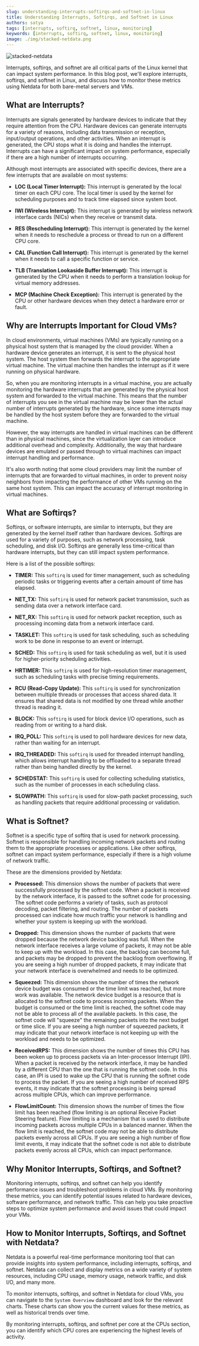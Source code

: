 ```yaml
---
slug: understanding-interrupts-softirqs-and-softnet-in-linux
title: Understanding Interrupts, Softirqs, and Softnet in Linux
authors: satya
tags: [interrupts, softirq, softnet, linux, monitoring]
keywords: [interrupts, softirq, softnet, linux, monitoring]
image: ./img/stacked-netdata.png
---
```


![stacked-netdata](./img/stacked-netdata.png)

Interrupts, softirqs, and softnet are all critical parts of the Linux kernel that can impact system performance. In this blog post, we'll explore interrupts, softirqs, and softnet in Linux, and discuss how to monitor these metrics using Netdata for both bare-metal servers and VMs.

<!-- truncate -->

## What are Interrupts?

Interrupts are signals generated by hardware devices to indicate that they require attention from the CPU. Hardware devices can generate interrupts for a variety of reasons, including data transmission or reception, input/output operations, and other activities. When an interrupt is generated, the CPU stops what it is doing and handles the interrupt. Interrupts can have a significant impact on system performance, especially if there are a high number of interrupts occurring.

Although most interrupts are associated with specific devices, there are a few interrupts that are available on most systems:

- **LOC (Local Timer Interrupt):** This interrupt is generated by the local timer on each CPU core. The local timer is used by the kernel for scheduling purposes and to track time elapsed since system boot.

- **IWI (Wireless Interrupt):** This interrupt is generated by wireless network interface cards (NICs) when they receive or transmit data.

- **RES (Rescheduling Interrupt):** This interrupt is generated by the kernel when it needs to reschedule a process or thread to run on a different CPU core.

- **CAL (Function Call Interrupt):** This interrupt is generated by the kernel when it needs to call a specific function or service.

- **TLB (Translation Lookaside Buffer Interrupt):** This interrupt is generated by the CPU when it needs to perform a translation lookup for virtual memory addresses.

- **MCP (Machine Check Exception):** This interrupt is generated by the CPU or other hardware devices when they detect a hardware error or fault.


## Why are Interrupts Important for Cloud VMs?

In cloud environments, virtual machines (VMs) are typically running on a physical host system that is managed by the cloud provider. When a hardware device generates an interrupt, it is sent to the physical host system. The host system then forwards the interrupt to the appropriate virtual machine. The virtual machine then handles the interrupt as if it were running on physical hardware.

So, when you are monitoring interrupts in a virtual machine, you are actually monitoring the hardware interrupts that are generated by the physical host system and forwarded to the virtual machine. This means that the number of interrupts you see in the virtual machine may be lower than the actual number of interrupts generated by the hardware, since some interrupts may be handled by the host system before they are forwarded to the virtual machine.

However, the way interrupts are handled in virtual machines can be different than in physical machines, since the virtualization layer can introduce additional overhead and complexity. Additionally, the way that hardware devices are emulated or passed through to virtual machines can impact interrupt handling and performance.

It's also worth noting that some cloud providers may limit the number of interrupts that are forwarded to virtual machines, in order to prevent noisy neighbors from impacting the performance of other VMs running on the same host system. This can impact the accuracy of interrupt monitoring in virtual machines.

## What are Softirqs?

Softirqs, or software interrupts, are similar to interrupts, but they are generated by the kernel itself rather than hardware devices. Softirqs are used for a variety of purposes, such as network processing, task scheduling, and disk I/O. Softirqs are generally less time-critical than hardware interrupts, but they can still impact system performance.

Here is a list of the possible softirqs:

- **TIMER:** This `softirq` is used for timer management, such as scheduling periodic tasks or triggering events after a certain amount of time has elapsed.

- **NET_TX:** This `softirq` is used for network packet transmission, such as sending data over a network interface card.

- **NET_RX:** This `softirq` is used for network packet reception, such as processing incoming data from a network interface card.

- **TASKLET:** This `softirq` is used for task scheduling, such as scheduling work to be done in response to an event or interrupt.

- **SCHED:** This `softirq` is used for task scheduling as well, but it is used for higher-priority scheduling activities.

- **HRTIMER:** This `softirq` is used for high-resolution timer management, such as scheduling tasks with precise timing requirements.

- **RCU (Read-Copy Update):** This `softirq` is used for synchronization between multiple threads or processes that access shared data. It ensures that shared data is not modified by one thread while another thread is reading it.

- **BLOCK:** This `softirq` is used for block device I/O operations, such as reading from or writing to a hard disk.

- **IRQ_POLL:** This `softirq` is used to poll hardware devices for new data, rather than waiting for an interrupt.

- **IRQ_THREADED:** This `softirq` is used for threaded interrupt handling, which allows interrupt handling to be offloaded to a separate thread rather than being handled directly by the kernel.

- **SCHEDSTAT:** This `softirq` is used for collecting scheduling statistics, such as the number of processes in each scheduling class.

- **SLOWPATH:** This `softirq` is used for slow-path packet processing, such as handling packets that require additional processing or validation.


## What is Softnet?

Softnet is a specific type of softirq that is used for network processing. Softnet is responsible for handling incoming network packets and routing them to the appropriate processes or applications. Like other softirqs, softnet can impact system performance, especially if there is a high volume of network traffic.

These are the dimensions provided by Netdata:

- **Processed:** This dimension shows the number of packets that were successfully processed by the softnet code. When a packet is received by the network interface, it is passed to the softnet code for processing. The softnet code performs a variety of tasks, such as protocol decoding, packet filtering, and routing. The number of packets processed can indicate how much traffic your network is handling and whether your system is keeping up with the workload.

- **Dropped:** This dimension shows the number of packets that were dropped because the network device backlog was full. When the network interface receives a large volume of packets, it may not be able to keep up with the workload. In this case, the backlog can become full, and packets may be dropped to prevent the backlog from overflowing. If you are seeing a high number of dropped packets, it may indicate that your network interface is overwhelmed and needs to be optimized.

- **Squeezed:** This dimension shows the number of times the network device budget was consumed or the time limit was reached, but more work was available. The network device budget is a resource that is allocated to the softnet code to process incoming packets. When the budget is consumed or the time limit is reached, the softnet code may not be able to process all of the available packets. In this case, the softnet code will "squeeze" the remaining packets into the next budget or time slice. If you are seeing a high number of squeezed packets, it may indicate that your network interface is not keeping up with the workload and needs to be optimized.

- **ReceivedRPS:** This dimension shows the number of times this CPU has been woken up to process packets via an Inter-processor Interrupt (IPI). When a packet is received by the network interface, it may be handled by a different CPU than the one that is running the softnet code. In this case, an IPI is used to wake up the CPU that is running the softnet code to process the packet. If you are seeing a high number of received RPS events, it may indicate that the softnet processing is being spread across multiple CPUs, which can improve performance.

- **FlowLimitCount:** This dimension shows the number of times the flow limit has been reached (flow limiting is an optional Receive Packet Steering feature). Flow limiting is a mechanism that is used to distribute incoming packets across multiple CPUs in a balanced manner. When the flow limit is reached, the softnet code may not be able to distribute packets evenly across all CPUs. If you are seeing a high number of flow limit events, it may indicate that the softnet code is not able to distribute packets evenly across all CPUs, which can impact performance.

## Why Monitor Interrupts, Softirqs, and Softnet?

Monitoring interrupts, softirqs, and softnet can help you identify performance issues and troubleshoot problems in cloud VMs. By monitoring these metrics, you can identify potential issues related to hardware devices, software performance, and network traffic. This can help you take proactive steps to optimize system performance and avoid issues that could impact your VMs.

## How to Monitor Interrupts, Softirqs, and Softnet with Netdata?

Netdata is a powerful real-time performance monitoring tool that can provide insights into system performance, including interrupts, softirqs, and softnet. Netdata can collect and display metrics on a wide variety of system resources, including CPU usage, memory usage, network traffic, and disk I/O, and many more.

To monitor interrupts, softirqs, and softnet in Netdata for cloud VMs, you can navigate to the `System Overview` dashboard and look for the relevant charts. These charts can show you the current values for these metrics, as well as historical trends over time.

By monitoring interrupts, softirqs, and softnet per core at the CPUs section, you can identify which CPU cores are experiencing the highest levels of activity.

